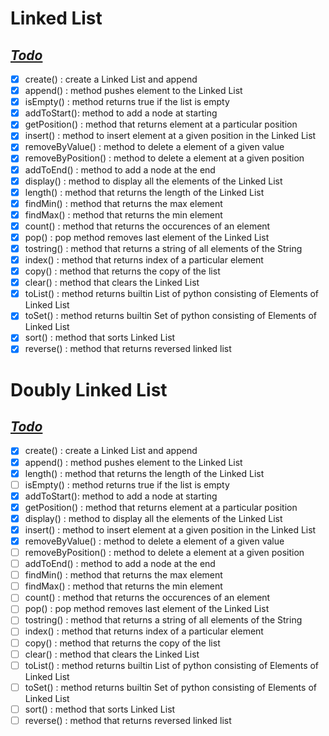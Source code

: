 # **Linked List**
## <u>*Todo*</u>

- [x] create() : create a Linked List and append
- [x] append() : method pushes element to the Linked List
- [x] isEmpty() : method returns true if the list is empty
- [x] addToStart(): method to add a node at starting
- [x] getPosition() : method that returns element at a particular position
- [x] insert() : method to insert element at a given position in the Linked List
- [x] removeByValue() : method to delete a element of a given value
- [x] removeByPosition() : method to delete a element at a given position
- [x] addToEnd() : method to add a node at the end
- [x] display() : method to display all the elements of the Linked List
- [x] length() : method that returns the length of the Linked List
- [x] findMin() : method that returns the max element
- [x] findMax() : method that returns the min element
- [x] count() : method that returns the occurences of an element
- [x] pop() : pop method removes last element of the Linked List
- [x] tostring() : method that returns a string of all elements of the String
- [x] index() : method that returns index of a particular element
- [x] copy() : method that returns the copy of the list
- [x] clear() : method that clears the Linked List
- [x] toList() : method returns builtin List of python consisting of Elements of Linked List
- [x] toSet() : method returns builtin Set of python consisting of Elements of Linked List
- [x] sort() : method that sorts Linked List
- [x] reverse() : method that returns reversed linked list

<!-- To DO 
    Check time complexity and space complexity
    Check for null values

    Application of Polynomial ADT (singly linkd list)
 -->

 # **Doubly Linked List**
## <u>*Todo*</u>

- [x] create() : create a Linked List and append
- [x] append() : method pushes element to the Linked List
- [x] length() : method that returns the length of the Linked List
- [ ] isEmpty() : method returns true if the list is empty
- [x] addToStart(): method to add a node at starting
- [x] getPosition() : method that returns element at a particular position
- [x] display() : method to display all the elements of the Linked List
- [x] insert() : method to insert element at a given position in the Linked List
- [x] removeByValue() : method to delete a element of a given value
- [ ] removeByPosition() : method to delete a element at a given position
- [ ] addToEnd() : method to add a node at the end
- [ ] findMin() : method that returns the max element
- [ ] findMax() : method that returns the min element
- [ ] count() : method that returns the occurences of an element
- [ ] pop() : pop method removes last element of the Linked List
- [ ] tostring() : method that returns a string of all elements of the String
- [ ] index() : method that returns index of a particular element
- [ ] copy() : method that returns the copy of the list
- [ ] clear() : method that clears the Linked List
- [ ] toList() : method returns builtin List of python consisting of Elements of Linked List
- [ ] toSet() : method returns builtin Set of python consisting of Elements of Linked List
- [ ] sort() : method that sorts Linked List
- [ ] reverse() : method that returns reversed linked list 